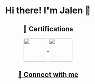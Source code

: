 <h1 align="center"> Hi there! I'm Jalen 👋</h3>
<div align="center"> 

<h2 align="center"> 🧾 Certifications </h2>
<div align="center"> 
<a href="https://www.credly.com/badges/9b4103ac-9e56-4413-b0ac-334f51fcaea5"> <img src="https://images.credly.com/images/446e08ae-bbb5-4648-b85d-24b9a939eb8d/CompTIA_Security_2B.png" align="center" height="75" width="75" />
<a href="https://www.credly.com/org/comptia/badge/comptia-a-ce-certification.1"> <img src="https://intellectualpoint.com/wp-content/uploads/2019/04/a-logo-eps.jpg" align="center" height="75" width="75" />
</div>

<h2 align="center"> 🔗 Connect with me </h2>
